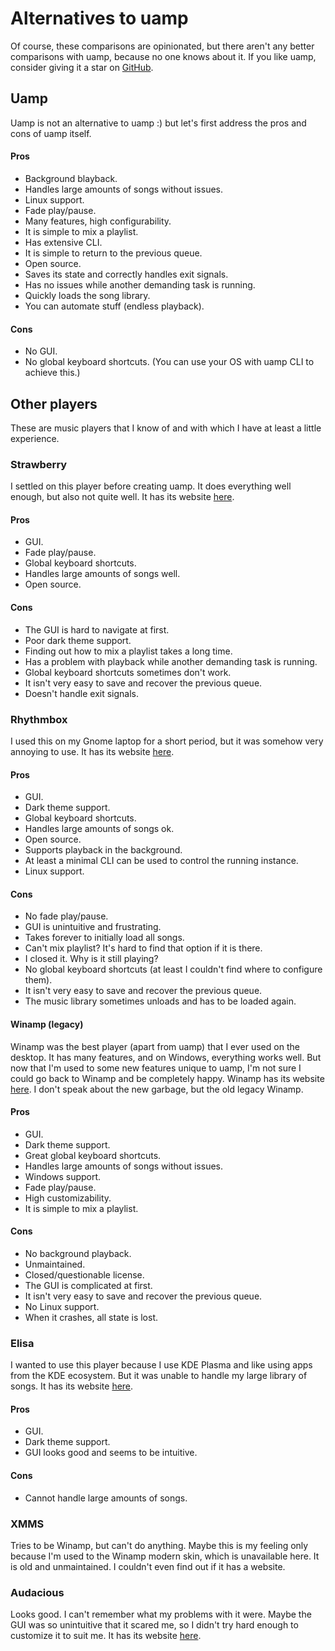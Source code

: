 # Alternatives to uamp

Of course, these comparisons are opinionated, but there aren't any better
comparisons with uamp, because no one knows about it. If you like uamp,
consider giving it a star on [GitHub](https://github.com/BonnyAD9/uamp).

## Uamp

Uamp is not an alternative to uamp :) but let's first address the pros and cons
of uamp itself.

#### Pros
- Background blayback.
- Handles large amounts of songs without issues.
- Linux support.
- Fade play/pause.
- Many features, high configurability.
- It is simple to mix a playlist.
- Has extensive CLI.
- It is simple to return to the previous queue.
- Open source.
- Saves its state and correctly handles exit signals.
- Has no issues while another demanding task is running.
- Quickly loads the song library.
- You can automate stuff (endless playback).

#### Cons
- No GUI.
- No global keyboard shortcuts. (You can use your OS with uamp CLI to achieve
  this.)

## Other players

These are music players that I know of and with which I have at least a little
experience.

### Strawberry

I settled on this player before creating uamp. It does everything well enough,
but also not quite well. It has its website
[here](https://www.strawberrymusicplayer.org/).

#### Pros
- GUI.
- Fade play/pause.
- Global keyboard shortcuts.
- Handles large amounts of songs well.
- Open source.

#### Cons
- The GUI is hard to navigate at first.
- Poor dark theme support.
- Finding out how to mix a playlist takes a long time.
- Has a problem with playback while another demanding task is running.
- Global keyboard shortcuts sometimes don't work.
- It isn't very easy to save and recover the previous queue.
- Doesn't handle exit signals.

### Rhythmbox

I used this on my Gnome laptop for a short period, but it was somehow very
annoying to use. It has its website [here](https://github.com/GNOME/rhythmbox).

#### Pros
- GUI.
- Dark theme support.
- Global keyboard shortcuts.
- Handles large amounts of songs ok.
- Open source.
- Supports playback in the background.
- At least a minimal CLI can be used to control the running instance.
- Linux support.

#### Cons
- No fade play/pause.
- GUI is unintuitive and frustrating.
- Takes forever to initially load all songs.
- Can't mix playlist? It's hard to find that option if it is there.
- I closed it. Why is it still playing?
- No global keyboard shortcuts (at least I couldn't find where to configure
  them).
- It isn't very easy to save and recover the previous queue.
- The music library sometimes unloads and has to be loaded again.

#### Winamp (legacy)

Winamp was the best player (apart from uamp) that I ever used on the desktop.
It has many features, and on Windows, everything works well. But now that I'm
used to some new features unique to uamp, I'm not sure I could go back to
Winamp and be completely happy. Winamp has its website
[here](https://winamp.com/). I don't speak about the new garbage, but the old
legacy Winamp.

#### Pros
- GUI.
- Dark theme support.
- Great global keyboard shortcuts.
- Handles large amounts of songs without issues.
- Windows support.
- Fade play/pause.
- High customizability.
- It is simple to mix a playlist.

#### Cons
- No background playback.
- Unmaintained.
- Closed/questionable license.
- The GUI is complicated at first.
- It isn't very easy to save and recover the previous queue.
- No Linux support.
- When it crashes, all state is lost.

### Elisa

I wanted to use this player because I use KDE Plasma and like using apps from
the KDE ecosystem. But it was unable to handle my large library of songs. It
has its website [here](https://apps.kde.org/elisa/).

#### Pros
- GUI.
- Dark theme support.
- GUI looks good and seems to be intuitive.

#### Cons
- Cannot handle large amounts of songs.

### XMMS

Tries to be Winamp, but can't do anything. Maybe this is my feeling only
because I'm used to the Winamp modern skin, which is unavailable here. It is
old and unmaintained. I couldn't even find out if it has a website.

### Audacious

Looks good. I can't remember what my problems with it were. Maybe the GUI was
so unintuitive that it scared me, so I didn't try hard enough to customize it
to suit me. It has its website [here](https://audacious-media-player.org/).
